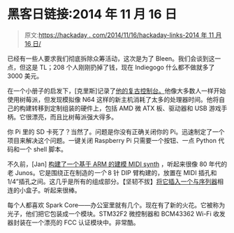 # 黑客日链接:2014 年 11 月 16 日

> 原文:[https://hackaday . com/2014/11/16/hackaday-links-2014 年 11 月 16 日/](https://hackaday.com/2014/11/16/hackaday-links-november-16-2014/)

已经有一些人要求我们彻底拆除众筹活动，这次是为了 Bleen。我们会谈到这一点，但这是 TL；208 个人刚刚扔掉了钱，现在 Indiegogo 什么都不做就多了 3000 美元。

在一个小册子的启发下，[克里斯]记录了[他的复古控制台。](http://entropyprojects.blogspot.com/2014/11/budget-retro-gaming-console-build.html)他像大多数人一样开始使用树莓派，但发现模拟像 N64 这样的新主机消耗了太多的处理器时间。他将自己的构建转移到定制组装的硬件上，包括 AMD 微 ATX 板、驱动器和 USB 游戏手柄。它很漂亮，而且比树莓派强大得多。

你 Pi 里的 SD 卡死了？当然了。问题是你没有正确关闭你的 Pi。迅速制定了一个项目来解决这个问题。一键关闭 Raspberry Pi 只需要一个按钮、一点 Python 代码和一个 shell 脚本。

不久前，[Jan] [构建了一个基于 ARM 的建模 MIDI synth](http://hackaday.com/2014/06/14/an-arm-based-dsp-modelling-synth/) ，听起来很像 80 年代的老 Junos。它是围绕正在制造的*一个* 8 针 DIP 臂构建的，放置在 MIDI 插孔和 1/4”插孔之间。这几乎是所有的组成部分。【坚韧不拔】[将它插入一个与序列器](https://www.youtube.com/watch?v=FntiQmrE7cI)相连的小盒子。听起来很棒。

每个人都喜欢 Spark Core——办公室里就有几个。现在有了新的火花。它被称为光子，他们把它包装成一个模块。STM32F2 微控制器和 BCM43362 Wi-Fi 收发器封装在一个漂亮的 FCC 认证模块中。非常酷。